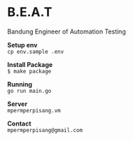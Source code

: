 # B.E.A.T
Bandung Engineer of Automation Testing

**Setup env**<br/>
`cp env.sample .env`<br/>

**Install Package**<br/>
`$ make package`

**Running**<br/>
`go run main.go`

**Server**<br/>
`mpermperpisang.vm`

**Contact**<br/>
`mpermperpisang@gmail.com`
